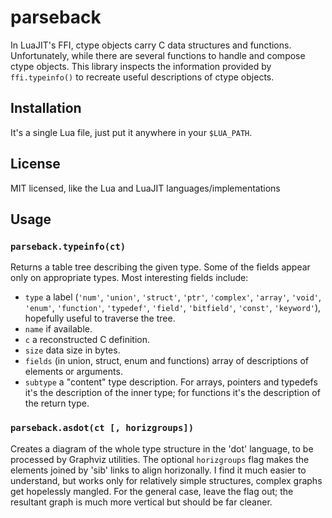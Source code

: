 parseback
===

In LuaJIT's FFI, ctype objects carry C data structures and functions.  Unfortunately, while there are several functions to handle and compose ctype objects.  This library inspects the information provided by `ffi.typeinfo()` to recreate useful descriptions of ctype objects.


Installation
---
It's a single Lua file, just put it anywhere in your `$LUA_PATH`.


License
---
MIT licensed, like the Lua and LuaJIT languages/implementations


Usage
---

### `parseback.typeinfo(ct)`

Returns a table tree describing the given type.  Some of the fields appear only on appropriate types.  Most interesting fields include:

  - `type` a label (`'num'`, `'union'`, `'struct'`, `'ptr'`, `'complex'`, `'array'`, `'void'`, `'enum'`, `'function'`, `'typedef'`, `'field'`, `'bitfield'`, `'const'`, `'keyword'`), hopefully useful to traverse the tree.
  - `name` if available.
  - `c` a reconstructed C definition.
  - `size` data size in bytes.
  - `fields` (in union, struct, enum and functions) array of descriptions of elements or arguments.
  - `subtype` a "content" type description.  For arrays, pointers and typedefs it's the description of the inner type; for functions it's the description of the return type.

### `parseback.asdot(ct [, horizgroups])`

Creates a diagram of the whole type structure in the 'dot' language, to be processed by Graphviz utilities.  The optional `horizgroups` flag makes the elements joined by 'sib' links to align horizonally.  I find it much easier to understand, but works only for relatively simple structures, complex graphs get hopelessly mangled.  For the general case, leave the flag out; the resultant graph is much more vertical but should be far cleaner.

